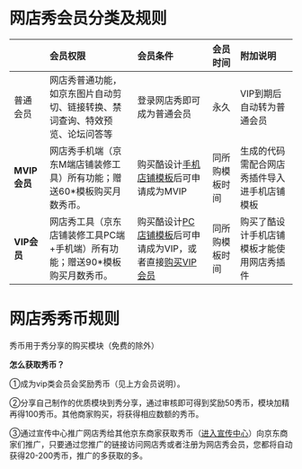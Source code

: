 # 网店秀会员分类及规则

|  | 会员权限 | 会员条件 | 会员时间 | 附加说明 |
| :--- | :--- | :--- | :--- | :--- |
| 普通会员 | 网店秀普通功能，如京东图片自动剪切、链接转换、禁词查询、特效预览、论坛问答等 | 登录网店秀即可成为普通会员 | 永久 | VIP到期后自动转为普通会员 |
| **MVIP会员** | 网店秀手机端（京东M端店铺装修工具）所有功能；赠送60\*模板购买月数秀币。 | 购买酷设计[手机店铺模板](http://zx.jd.com/mdIndex.html?query=設計)后可申请成为MVIP | 同所购模板时间 | 生成的代码需配合网店秀插件导入进手机店铺模板 |
| **VIP会员** | 网店秀工具（京东店铺装修工具PC端+手机端）所有功能；赠送90\*模板购买月数秀币。 | 购买酷设计[PC店铺模板](https://zx.jd.com/designerDetail.html?id=70&params.category=&params.color=&params.style=&params.tpType=1#J_SelectionWrap)后可申请成为VIP，或者直接[购买VIP会员](http://www.wangdianxiu.com/home.php?mod=spacecp&ac=usergroup&do=list) | 同所购模板时间 | 购买了酷设计手机店铺模板才能使用网店秀插件 |

# 网店秀秀币规则

秀币用于秀分享的购买模块（免费的除外）

**怎么获取秀币？**

①成为vip类会员会奖励秀币（见上方会员说明）。

②分享自己制作的优质模块到秀分享，通过审核即可得到奖励50秀币，模块加精再得100秀币。其他商家购买，将获得相应数额的秀币。

③通过宣传中心推广网店秀给其他京东商家获取秀币（[进入宣传中心](http://www.wangdianxiu.com/plugin.php?id=e6_propaganda)）向京东商家们推广，只要通过您推广的链接访问网店秀或者注册为网店秀会员，您都将自动获得20-200秀币，推广的多获取的多。



